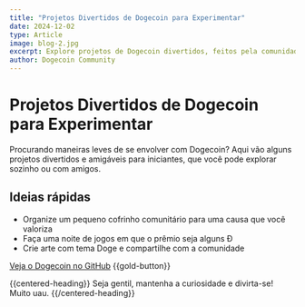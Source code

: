 ```yaml
---
title: "Projetos Divertidos de Dogecoin para Experimentar"
date: 2024-12-02
type: Article
image: blog-2.jpg
excerpt: Explore projetos de Dogecoin divertidos, feitos pela comunidade, que você pode experimentar hoje.
author: Dogecoin Community
---
```


# Projetos Divertidos de Dogecoin para Experimentar

Procurando maneiras leves de se envolver com Dogecoin? Aqui vão alguns projetos divertidos e amigáveis para iniciantes, que você pode explorar sozinho ou com amigos.

## Ideias rápidas

- Organize um pequeno cofrinho comunitário para uma causa que você valoriza
- Faça uma noite de jogos em que o prêmio seja alguns Ð
- Crie arte com tema Doge e compartilhe com a comunidade

[Veja o Dogecoin no GitHub](https://github.com/dogecoin/dogecoin) {{gold-button}}

{{centered-heading}}
Seja gentil, mantenha a curiosidade e divirta-se! Muito uau. 
{{/centered-heading}}


